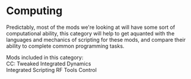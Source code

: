 # Computing
Predictably, most of the mods we're looking at will have some sort of computational ability, this category will help to get aquanted with the languages and mechanics of scripting for these mods, and compare their ability to complete common programming tasks.


Mods included in this category:  
CC: Tweaked
Integrated Dynamics  
Integrated Scripting
RF Tools Control

